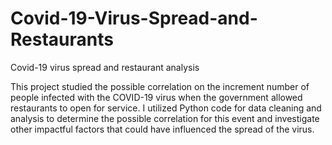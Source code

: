 # Covid-19-Virus-Spread-and-Restaurants

Covid-19 virus spread and restaurant analysis

This project studied the possible correlation on the increment number of people infected with the COVID-19 virus when the government allowed restaurants to open for service. 
I utilized Python code for data cleaning and analysis to determine the possible correlation for this event and investigate other impactful factors that could have influenced the spread of the virus.
